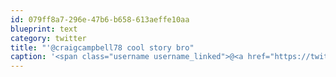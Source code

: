 ```yaml
---
id: 079ff8a7-296e-47b6-b658-613aeffe10aa
blueprint: text
category: twitter
title: "'@craigcampbell78 cool story bro"
caption: '<span class="username username_linked">@<a href="https://twitter.com/craigcampbell78" title="Craig Campbell">craigcampbell78</a></span> cool story bro'
---
```

